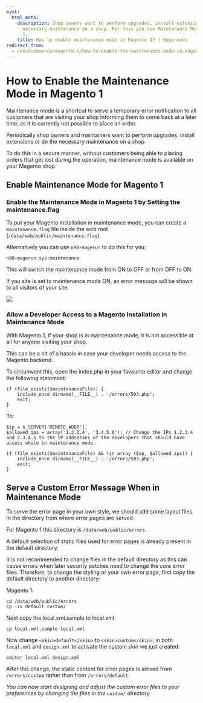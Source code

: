 ```yaml
---
myst:
  html_meta:
    description: Shop owners want to perform upgrades, install extensions or do the
      necessary maintenance on a shop. For this you use Maintenance Mode in Magento
      1.
    title: How to enable maintenance mode in Magento 1? | Hypernode
redirect_from:
  - /en/ecommerce/magento-1/how-to-enable-the-maintenance-mode-in-magento-1/
---
```


<!-- source: https://support.hypernode.com/en/ecommerce/magento-1/how-to-enable-the-maintenance-mode-in-magento-1/ -->

# How to Enable the Maintenance Mode in Magento 1

Maintenance mode is a shortcut to serve a temporary error notification to all customers that are visiting your shop informing them to come back at a later time, as it is currently not possible to place an order.

Periodically shop owners and maintainers want to perform upgrades, install extensions or do the necessary maintenance on a shop.

To do this in a secure manner, without customers being able to placing orders that get lost during the operation, maintenance mode is available on your Magento shop.

## Enable Maintenance Mode for Magento 1

### Enable the Maintenance Mode in Magento 1 by Setting the maintenance.flag

To put your Magento installation in maintenance mode, you can create a `maintenance.flag` file inside the web root (`/data/web/public/maintenance.flag`).

Alternatively you can use `n98-magerun` to do this for you:

```
n98-magerun sys:maintenance
```

This will switch the maintenance mode from ON to OFF or from OFF to ON.

If you site is set to maintenance mode ON, an error message will be shown to all visitors of your site:

![](_res/rXtS0vUeasmAlkH-bnbamZBOXI-ew8o1GA.png)

### Allow a Developer Access to a Magento Installation in Maintenance Mode

With Magento 1, if your shop is in maintenance mode, it is not accessible at all for anyone visiting your shop.

This can be a bit of a hassle in case your developer needs access to the Magento backend.

To circumvent this, open the index.php in your favourite editor and change the following statement:

```
if (file_exists($maintenanceFile)) {
    include_once dirname(__FILE__) . '/errors/503.php';
    exit;
}
```

To:

```
$ip = $_SERVER['REMOTE_ADDR'];
$allowed_ips = array('1.2.3.4', '3.4.5.6'); // Change the IPs 1.2.3.4 and 2.3.4.5 to the IP addresses of the developers that should have access while in maintenance mode.

if (file_exists($maintenanceFile) && !in_array ($ip, $allowed_ips)) {
    include_once dirname(__FILE__) . '/errors/503.php';
    exit;
}
```

## Serve a Custom Error Message When in Maintenance Mode

To serve the error page in your own style, we should add some layout files in the directory from where error pages are served.

For Magento 1 this directory is `/data/web/public/errors`.

A default selection of static files used for error pages is already present in the default directory.

It is not recommended to change files in the default directory as this can cause errors when later security patches need to change the core error files. Therefore, to change the styling or your own error page, first copy the default directory to another directory:

Magento 1:

```
cd /data/web/public/errors
cp -rv default custom/
```

Next copy the local.xml.sample to local.xml:

```
cp local.xml.sample local.xml
```

Now change `<skin>default</skin>` to `<skin>custom</skin>`; in both `local.xml` and `design.xml` to activate the custom skin we just created:

```
editor local.xml design.xml
```

After this change, the static content for error pages is served from `/errors/custom` rather than from `/errors/default`.

*You can now start designing and adjust the custom error files to your preferences by changing the files in the `custom/` directory.*
